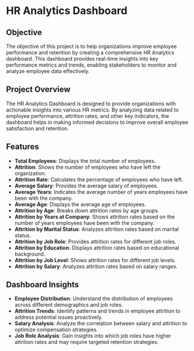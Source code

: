# HR Analytics Dashboard

## Objective
The objective of this project is to help organizations improve employee performance and retention by creating a comprehensive HR Analytics dashboard. This dashboard provides real-time insights into key performance metrics and trends, enabling stakeholders to monitor and analyze employee data effectively.

## Project Overview
The HR Analytics Dashboard is designed to provide organizations with actionable insights into various HR metrics. By analyzing data related to employee performance, attrition rates, and other key indicators, the dashboard helps in making informed decisions to improve overall employee satisfaction and retention.

## Features
- **Total Employees**: Displays the total number of employees.
- **Attrition**: Shows the number of employees who have left the organization.
- **Attrition Rate**: Calculates the percentage of employees who have left.
- **Average Salary**: Provides the average salary of employees.
- **Average Years**: Indicates the average number of years employees have been with the company.
- **Average Age**: Displays the average age of employees.
- **Attrition by Age**: Breaks down attrition rates by age groups.
- **Attrition by Years at Company**: Shows attrition rates based on the number of years employees have been with the company.
- **Attrition by Marital Status**: Analyzes attrition rates based on marital status.
- **Attrition by Job Role**: Provides attrition rates for different job roles.
- **Attrition by Education**: Displays attrition rates based on educational background.
- **Attrition by Job Level**: Shows attrition rates for different job levels.
- **Attrition by Salary**: Analyzes attrition rates based on salary ranges.

## Dashboard Insights
- **Employee Distribution**: Understand the distribution of employees across different demographics and job roles.
- **Attrition Trends**: Identify patterns and trends in employee attrition to address potential issues proactively.
- **Salary Analysis**: Analyze the correlation between salary and attrition to optimize compensation strategies.
- **Job Role Analysis**: Gain insights into which job roles have higher attrition rates and may require targeted retention strategies.
